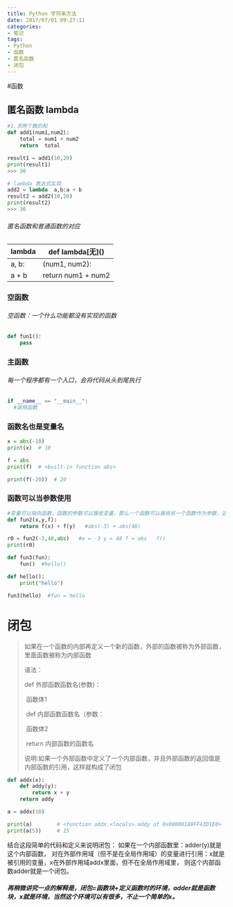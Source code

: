 ```yaml
---
title: Python 字符串方法
date: 2017/07/01 09:27:11
categories: 
- 笔记
tags: 
- Python
- 函数
- 匿名函数
- 闭包
---
```


#函数

## 匿名函数 lambda

```python
#1.求两个数的和
def add1(num1,num2):
    total = num1 + num2
    return  total

result1 = add1(10,20)
print(result1)
>>> 30

# lambda 表达式实现
add2 = lambda  a,b:a + b
result2 = add2(10,20)
print(result2)
>>> 30
```

###### 匿名函数和普通函数的对应

| lambda | def lambda[无]\()  |
| ------ | ------------------ |
| a, b:  | (num1, num2):      |
| a + b  | return num1 + num2 |

### 空函数

###### 空函数：一个什么功能都没有实现的函数

```python
def fun1():
	pass
```

### 主函数

###### 每一个程序都有一个入口，会将代码从头到尾执行

```python
if __name__ == "__main__":
  #调用函数
```

### 函数名也是变量名

```python
x = abs(-10)
print(x)  # 10

f = abs
print(f)  # <built-in function abs>

print(f(-20))  # 20
```

### 函数可以当参数使用

```python
#变量可以指向函数，函数的参数可以接收变量，那么一个函数可以接收另一个函数作为参数，这种函数被称为高阶函数
def fun2(x,y,f):
    return f(x) + f(y)   #abs(-3) + abs(48)

r0 = fun2(-3,48,abs)   #x = -3 y = 48 f = abs   f()
print(r0)

def fun3(fun):
    fun()  #hello()

def hello():
    print("hello")

fun3(hello)  #fun = hello
```

# 闭包

> 如果在一个函数的内部再定义一个新的函数，外部的函数被称为外部函数，里面函数被称为内部函数
>
> 语法：
>
> def 外部函数函数名(参数)：
>
> ​	函数体1
>
> ​	def 内部函数函数名（参数：
>
> ​		函数体2
>
> ​	return  内部函数的函数名
>
> 说明:如果一个外部函数中定义了一个内部函数，并且外部函数的返回值是内部函数的引用，这样就构成了闭包

```python
def addx(x):
    def addy(y):
        return x + y
    return addy

a = addx(10)

print(a)		# <function addx.<locals>.addy at 0x000001A9FF43D1E0>
print(a(5))		# 15
```

结合这段简单的代码和定义来说明闭包：
如果在一个内部函数里：adder(y)就是这个内部函数，
对在外部作用域（但不是在全局作用域）的变量进行引用：x就是被引用的变量，x在外部作用域addx里面，但不在全局作用域里，
则这个内部函数adder就是一个闭包。

##### 再稍微讲究一点的解释是，闭包=函数块+定义函数时的环境，adder就是函数块，x就是环境，当然这个环境可以有很多，不止一个简单的x。

